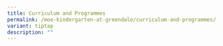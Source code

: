 ```yaml
---
title: Curriculum and Programmes
permalink: /moe-kindergarten-at-greendale/curriculum-and-programmes/
variant: tiptap
description: ""
---
```

